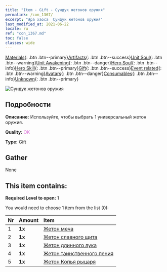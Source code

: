 ```yaml
---
title: "Item - Gift - Сундук жетонов оружия"
permalink: /con_1367/
excerpt: "Эра хаоса  Сундук жетонов оружия"
last_modified_at: 2021-06-22
locale: ru
ref: "con_1367.md"
toc: false
classes: wide
---
```

 [Materials](/ItemsRU/){: .btn .btn--primary}[Artifacts](/ItemsRU/Artifacts/){: .btn .btn--success}[Unit Soul](/ItemsRU/UnitSoul/){: .btn .btn--warning}[Unit Awakening](/ItemsRU/UnitAwakening/){: .btn .btn--danger}[Hero Soul](/ItemsRU/HeroSoul/){: .btn .btn--info}[Hero Skill](/ItemsRU/HeroSkill/){: .btn .btn--primary}[Gift](/ItemsRU/Gift/){: .btn .btn--success}[Event related](/ItemsRU/Events/){: .btn .btn--warning}[Avatars](/ItemsRU/Avatars/){: .btn .btn--danger}[Consumables](/ItemsRU/Consumables/){: .btn .btn--info}[Unknown](/ItemsRU/Unknown/){: .btn .btn--primary}

 ![Сундук жетонов оружия](/images/t/i_906044.png)

## Подробности
 **Описание:** Используйте, чтобы выбрать 1 универсальный жетон оружия.

 **Quality:** <span style="color: #DA70D6">OK</span>

 **Type:** Gift

## Gather

  None

## This item contains:

 **Required Level to open:** 1

 You would need to choose 1 item from the list (0):

  | Nr | Amount |     Item    |
  |:---|:-------|:------------|
  | 1 |  **1x** | [Жетон меча](/ItemsRU/con_912/) |  | 
  | 2 |  **1x** | [Жетон славного щита](/ItemsRU/con_913/) |  | 
  | 3 |  **1x** | [Жетон длинного лука](/ItemsRU/con_914/) |  | 
  | 4 |  **1x** | [Жетон таинственного пения](/ItemsRU/con_915/) |  | 
  | 5 |  **1x** | [Жетон Копья рыцаря](/ItemsRU/con_916/) |  | 
